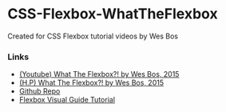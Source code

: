 # CSS-Flexbox-WhatTheFlexbox

Created for CSS Flexbox tutorial videos by Wes Bos

### Links
* [(Youtube) What The Flexbox?! by Wes Bos, 2015](https://www.youtube.com/playlist?list=PLu8EoSxDXHP7xj_y6NIAhy0wuCd4uVdid)
* [(H.P) What The Flexbox?! by Wes Bos, 2015](https://flexbox.io/) 
* [Github Repo](https://github.com/wesbos/what-the-flexbox)
* [Flexbox Visual Guide Tutorial](https://marina-ferreira.github.io/tutorials/css/flexbox/)
